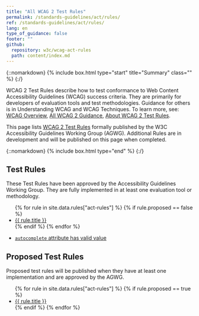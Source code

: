 ```yaml
---
title: "All WCAG 2 Test Rules"
permalink: /standards-guidelines/act/rules/
ref: /standards-guidelines/act/rules/
lang: en
type_of_guidance: false
footer: ""
github:
  repository: w3c/wcag-act-rules
  path: content/index.md
---
```


{::nomarkdown}
{% include box.html type="start" title="Summary" class="" %}
{:/}

WCAG 2 Test Rules describe how to test conformance to Web Content Accessibility Guidelines (WCAG) success criteria. They are primarily for developers of evaluation tools and test methodologies. Guidance for others is in Understanding WCAG and WCAG Techniques. To learn more, see: [WCAG Overview](https://www.w3.org/WAI/standards-guidelines/wcag/), [All WCAG 2 Guidance](https://www.w3.org/WAI/standards-guidelines/wcag/docs/), [About WCAG 2 Test Rules](https://www.w3.org/WAI/standards-guidelines/act/rules/about/).

This page lists [WCAG 2 Test Rules](https://www.w3.org/WAI/standards-guidelines/act/) formally published by the W3C Accessibility Guidelines Working Group (AGWG). Additional Rules are in development and will be published on this page when completed.

{::nomarkdown}
{% include box.html type="end" %}
{:/}

## Test Rules

These Test Rules have been approved by the Accessibility Guidelines Working Group. They are fully implemented in at least one evaluation tool or methodology.

<ul>
{% for rule in site.data.rules["act-rules"] %}
  {% if rule.proposed == false %}
    <li><a href="{{ rule.permalink }}">{{ rule.title }}</a></li>
  {% endif %}
{% endfor %}
</ul>

* [`autocomplete` attribute has valid value](/standards-guidelines/act/rules/73f2c2/)

## Proposed Test Rules

Proposed test rules will be published when they have at least one implementation and are approved by the AGWG.

<ul>
{% for rule in site.data.rules["act-rules"] %}
  {% if rule.proposed == true %}
    <li><a href="{{ rule.permalink }}proposed/">{{ rule.title }}</a></li>
  {% endif %}
{% endfor %}
</ul>

